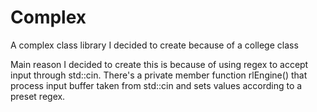 # Complex
A complex class library I decided to create because of a college class

Main reason I decided to create this is because of using regex to accept input through std::cin.
There's a private member function rlEngine() that process input buffer taken from std::cin and sets values according to a preset regex.
